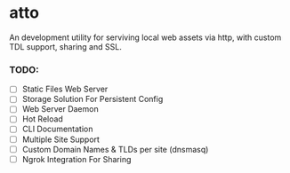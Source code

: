 # atto

An development utility for serviving local web assets via http, with custom TDL support, sharing and SSL.

### TODO:
- [ ] Static Files Web Server
- [ ] Storage Solution For Persistent Config
- [ ] Web Server Daemon
- [ ] Hot Reload
- [ ] CLI Documentation
- [ ] Multiple Site Support
- [ ] Custom Domain Names & TLDs per site (dnsmasq)
- [ ] Ngrok Integration For Sharing
